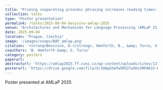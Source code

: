 ```yaml
---
title: "Priming cooperating prosodic phrasing increases reading times: An eye-tracking study"
collection: talks
type: "Poster presentation"
permalink: /talks/2025-09-04-bevivino-amlap-2025
venue: "Architectures and Mechanisms for Language Processing (AMLaP 31)"
date: 2025-09-04
location: "Prague, Czechia"
image: '/images/snaps/BAP_amlap.png'
citation: '<strong>Bevivino, D.</strong>, Hemforth, B., &amp; Turco, G. (2025). Priming cooperating prosodic phrasing increases reading times: An eye-tracking study. <em>Architectures and Mechanisms for Language Processing (AMLaP 31)</em>. Prague, Czechia.'
coauthors: 'B. Hemforth &amp; G. Turco'
category: posters
paperurl: 
abstracturl: 'https://amlap2025.ff.cuni.cz/wp-content/uploads/sites/131/2025/09/AMLAP_book_of_abstracts.pdf#page=327'
posterurl: 'https://drive.google.com/file/d/1HApG5mfw5M327wXHzSMFAK1S-K8QMZVE/view?usp=sharing'
---
```


Poster presented at AMLaP 2025
